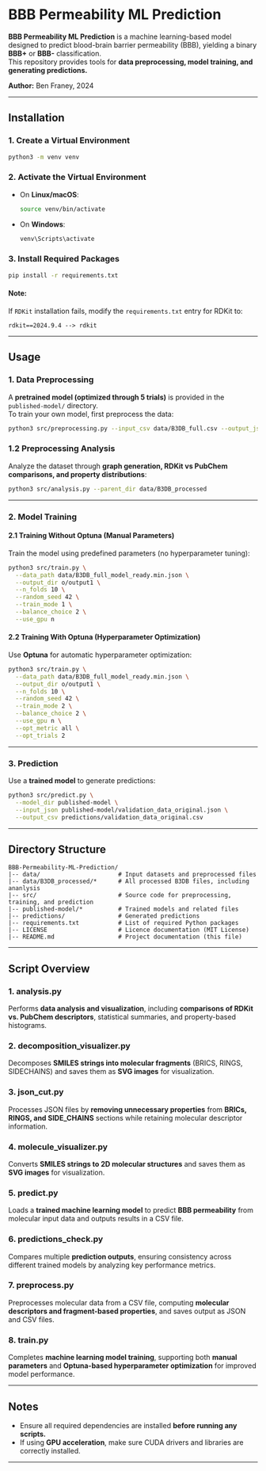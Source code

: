 # **BBB Permeability ML Prediction**

**BBB Permeability ML Prediction** is a machine learning-based model designed to predict blood-brain barrier permeability (BBB), yielding a binary **BBB+** or **BBB-** classification.  
This repository provides tools for **data preprocessing, model training, and generating predictions.**  

**Author:** Ben Franey, 2024

---

## **Installation**

### **1. Create a Virtual Environment**
```bash
python3 -m venv venv
```

### **2. Activate the Virtual Environment**
- On **Linux/macOS**:
  ```bash
  source venv/bin/activate
  ```
- On **Windows**:
  ```bash
  venv\Scripts\activate
  ```

### **3. Install Required Packages**
```bash
pip install -r requirements.txt
```

#### **Note:**  
If `RDKit` installation fails, modify the `requirements.txt` entry for RDKit to:
```
rdkit==2024.9.4 --> rdkit
```

---

## **Usage**

### **1. Data Preprocessing**
A **pretrained model (optimized through 5 trials)** is provided in the `published-model/` directory.  
To train your own model, first preprocess the data:

```bash
python3 src/preprocessing.py --input_csv data/B3DB_full.csv --output_json data/B3DB_full_model_ready.json
```

### **1.2 Preprocessing Analysis**
Analyze the dataset through **graph generation, RDKit vs PubChem comparisons, and property distributions**:

```bash
python3 src/analysis.py --parent_dir data/B3DB_processed
```

---

### **2. Model Training**

#### **2.1 Training Without Optuna (Manual Parameters)**
Train the model using predefined parameters (no hyperparameter tuning):

```bash
python3 src/train.py \
  --data_path data/B3DB_full_model_ready.min.json \
  --output_dir o/output1 \
  --n_folds 10 \
  --random_seed 42 \
  --train_mode 1 \
  --balance_choice 2 \
  --use_gpu n
```

#### **2.2 Training With Optuna (Hyperparameter Optimization)**
Use **Optuna** for automatic hyperparameter optimization:

```bash
python3 src/train.py \
  --data_path data/B3DB_full_model_ready.min.json \
  --output_dir o/output1 \
  --n_folds 10 \
  --random_seed 42 \
  --train_mode 2 \
  --balance_choice 2 \
  --use_gpu n \
  --opt_metric all \
  --opt_trials 2
```

---

### **3. Prediction**
Use a **trained model** to generate predictions:

```bash
python3 src/predict.py \
  --model_dir published-model \
  --input_json published-model/validation_data_original.json \
  --output_csv predictions/validation_data_original.csv
```

---

## **Directory Structure**
```
BBB-Permeability-ML-Prediction/
|-- data/                      # Input datasets and preprocessed files
|-- data/B3DB_processed/*      # All processed B3DB files, including ananlysis
|-- src/                       # Source code for preprocessing, training, and prediction
|-- published-model/*          # Trained models and related files
|-- predictions/               # Generated predictions
|-- requirements.txt           # List of required Python packages
|-- LICENSE                    # Licence documentation (MIT License)
|-- README.md                  # Project documentation (this file)
```

---

## **Script Overview**

### **1. analysis.py**
Performs **data analysis and visualization**, including **comparisons of RDKit vs. PubChem descriptors**, statistical summaries, and property-based histograms.

### **2. decomposition_visualizer.py**
Decomposes **SMILES strings into molecular fragments** (BRICS, RINGS, SIDECHAINS) and saves them as **SVG images** for visualization.

### **3. json_cut.py**
Processes JSON files by **removing unnecessary properties** from **BRICs, RINGS, and SIDE_CHAINS** sections while retaining molecular descriptor information.

### **4. molecule_visualizer.py**
Converts **SMILES strings to 2D molecular structures** and saves them as **SVG images** for visualization.

### **5. predict.py**
Loads a **trained machine learning model** to predict **BBB permeability** from molecular input data and outputs results in a CSV file.

### **6. predictions_check.py**
Compares multiple **prediction outputs**, ensuring consistency across different trained models by analyzing key performance metrics.

### **7. preprocess.py**
Preprocesses molecular data from a CSV file, computing **molecular descriptors and fragment-based properties**, and saves output as JSON and CSV files.

### **8. train.py**
Completes **machine learning model training**, supporting both **manual parameters** and **Optuna-based hyperparameter optimization** for improved model performance.


---

## **Notes**
- Ensure all required dependencies are installed **before running any scripts.**
- If using **GPU acceleration**, make sure CUDA drivers and libraries are correctly installed.

---
